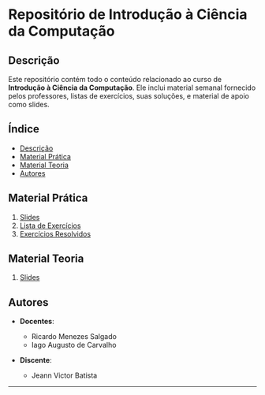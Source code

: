 # Repositório de Introdução à Ciência da Computação

## Descrição

Este repositório contém todo o conteúdo relacionado ao curso de **Introdução à Ciência da Computação**. Ele inclui material semanal fornecido pelos professores, listas de exercícios, suas soluções, e material de apoio como slides.

## Índice

- [Descrição](#descrição)
- [Material Prática](#material-prática)
- [Material Teoria](#material-teoria)
- [Autores](#autores)

## Material Prática

1. [Slides](https://github.com/Jeann-Victor/Geometria-Analitica/tree/main/GEOMETRIA%20ANALITICA/Material%20de%20Apoio/Slides)
2. [Lista de Exercícios](https://github.com/Jeann-Victor/Geometria-Analitica/tree/main/GEOMETRIA%20ANALITICA/Listas%20G.A)
3. [Exercícios Resolvidos](https://github.com/Jeann-Victor/Geometria-Analitica/tree/main/GEOMETRIA%20ANALITICA/Listas%20Enviadas)

## Material Teoria

1. [Slides](https://github.com/Jeann-Victor/Geometria-Analitica/tree/main/GEOMETRIA%20ANALITICA/Material%20de%20Apoio/Slides)

## Autores

- **Docentes**: 
  - Ricardo Menezes Salgado 
  - Iago Augusto de Carvalho

- **Discente**: 
  - Jeann Victor Batista

---
